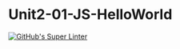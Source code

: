# Unit2-01-JS-HelloWorld
[![GitHub's Super Linter](https://github.com/ICS20-Programming-Remy-S/Unit2-01-JS-HelloWorld/workflows/GitHub's%20Super%20Linter/badge.svg)](https://github.com/ICS20-Programming-Remy-S/Unit2-01-JS-HelloWorld/actions)